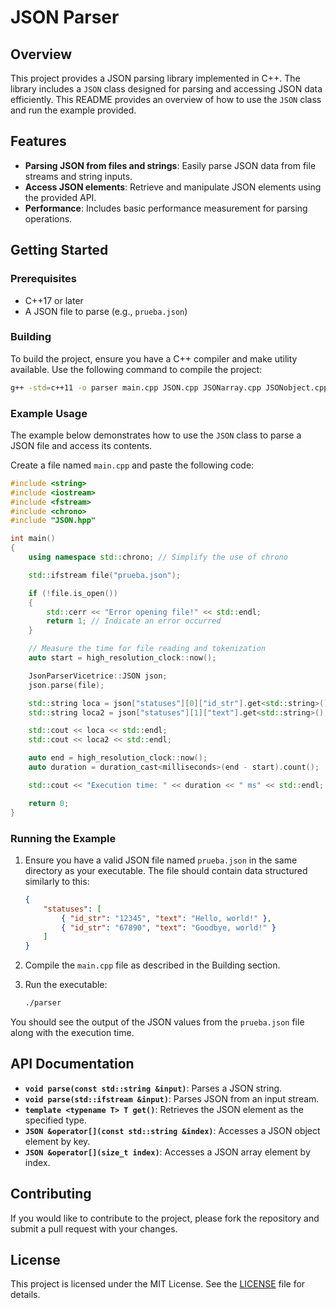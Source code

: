 
# JSON Parser

## Overview

This project provides a JSON parsing library implemented in C++. The library includes a `JSON` class designed for parsing and accessing JSON data efficiently. This README provides an overview of how to use the `JSON` class and run the example provided.

## Features

- **Parsing JSON from files and strings**: Easily parse JSON data from file streams and string inputs.
- **Access JSON elements**: Retrieve and manipulate JSON elements using the provided API.
- **Performance**: Includes basic performance measurement for parsing operations.

## Getting Started

### Prerequisites

- C++17 or later
- A JSON file to parse (e.g., `prueba.json`)

### Building

To build the project, ensure you have a C++ compiler and make utility available. Use the following command to compile the project:

```bash
g++ -std=c++11 -o parser main.cpp JSON.cpp JSONarray.cpp JSONobject.cpp
```

### Example Usage

The example below demonstrates how to use the `JSON` class to parse a JSON file and access its contents. 

Create a file named `main.cpp` and paste the following code:

```cpp
#include <string>
#include <iostream>
#include <fstream>
#include <chrono>
#include "JSON.hpp"

int main()
{
    using namespace std::chrono; // Simplify the use of chrono

    std::ifstream file("prueba.json");

    if (!file.is_open())
    {
        std::cerr << "Error opening file!" << std::endl;
        return 1; // Indicate an error occurred
    }

    // Measure the time for file reading and tokenization
    auto start = high_resolution_clock::now();

    JsonParserVicetrice::JSON json;
    json.parse(file);

    std::string loca = json["statuses"][0]["id_str"].get<std::string>();
    std::string loca2 = json["statuses"][1]["text"].get<std::string>();

    std::cout << loca << std::endl;
    std::cout << loca2 << std::endl;

    auto end = high_resolution_clock::now();
    auto duration = duration_cast<milliseconds>(end - start).count();

    std::cout << "Execution time: " << duration << " ms" << std::endl;

    return 0;
}
```

### Running the Example

1. Ensure you have a valid JSON file named `prueba.json` in the same directory as your executable. The file should contain data structured similarly to this:

   ```json
   {
       "statuses": [
           { "id_str": "12345", "text": "Hello, world!" },
           { "id_str": "67890", "text": "Goodbye, world!" }
       ]
   }
   ```

2. Compile the `main.cpp` file as described in the Building section.

3. Run the executable:

   ```bash
   ./parser
   ```

You should see the output of the JSON values from the `prueba.json` file along with the execution time.

## API Documentation

- **`void parse(const std::string &input)`**: Parses a JSON string.
- **`void parse(std::ifstream &input)`**: Parses JSON from an input stream.
- **`template <typename T> T get()`**: Retrieves the JSON element as the specified type.
- **`JSON &operator[](const std::string &index)`**: Accesses a JSON object element by key.
- **`JSON &operator[](size_t index)`**: Accesses a JSON array element by index.

## Contributing

If you would like to contribute to the project, please fork the repository and submit a pull request with your changes.

## License

This project is licensed under the MIT License. See the [LICENSE](LICENSE) file for details.
